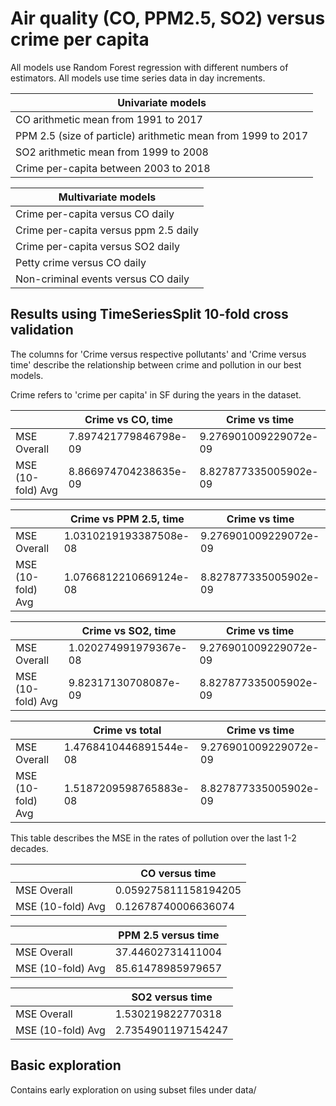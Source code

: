 # Air quality (CO, PPM2.5, SO2) versus crime per capita 

All models use Random Forest regression with different numbers of estimators. 
All models use time series data in day increments. 

| Univariate models                                            |
|--------------------------------------------------------------|
| CO arithmetic mean from 1991 to 2017                         |
| PPM 2.5 (size of particle) arithmetic mean from 1999 to 2017 |
| SO2 arithmetic mean from 1999 to 2008                        |
| Crime per-capita between 2003 to 2018                        |

| Multivariate models 
|---------------------------------------|
| Crime per-capita versus CO daily      |
| Crime per-capita versus ppm 2.5 daily |
| Crime per-capita versus SO2 daily     |
| Petty crime versus CO daily           |
| Non-criminal events versus CO daily   |

## Results using TimeSeriesSplit 10-fold cross validation
The columns for 'Crime versus respective pollutants' and 'Crime versus time' describe the relationship between crime and pollution in our best models. 

Crime refers to 'crime per capita' in SF during the years in the dataset.

|                   | Crime vs CO, time     | Crime vs time         |
|-------------------|-----------------------|-----------------------|
| MSE Overall       | 7.897421779846798e-09 | 9.276901009229072e-09 |
| MSE (10-fold) Avg | 8.866974704238635e-09 | 8.827877335005902e-09 |

|                   | Crime vs PPM 2.5, time| Crime vs time         |
|-------------------|-----------------------|-----------------------|
| MSE Overall       |1.0310219193387508e-08 | 9.276901009229072e-09 |
| MSE (10-fold) Avg |1.0766812210669124e-08 | 8.827877335005902e-09 |

|                   | Crime vs SO2, time    | Crime vs time         |
|-------------------|-----------------------|-----------------------|
| MSE Overall       | 1.020274991979367e-08 | 9.276901009229072e-09 |
| MSE (10-fold) Avg | 9.82317130708087e-09  | 8.827877335005902e-09 |

|                   | Crime vs total        | Crime vs time         |
|-------------------|-----------------------|-----------------------|
| MSE Overall       | 1.4768410446891544e-08| 9.276901009229072e-09 |
| MSE (10-fold) Avg | 1.5187209598765883e-08| 8.827877335005902e-09 |


This table describes the MSE in the rates of pollution over the last 1-2 decades. 

|                   |  CO versus time       |
|-------------------| ----------------------|
| MSE Overall       |  0.059275811158194205 | 
| MSE (10-fold) Avg |  0.12678740006636074  | 

|                   |   PPM 2.5 versus time | 
|-------------------|  ---------------------|
| MSE Overall       |  37.44602731411004    | 
| MSE (10-fold) Avg |  85.61478985979657    | 

|                   |    SO2 versus time    | 
|-------------------| --------------------- |
| MSE Overall       |  1.530219822770318    |
| MSE (10-fold) Avg |  2.7354901197154247   | 

## Basic exploration 
Contains early exploration on using subset files under data/ 
